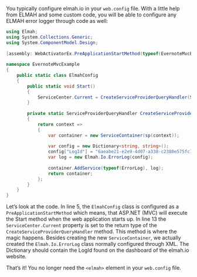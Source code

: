 You typically configure elmah.io in your `web.config` file. With a little help from ELMAH and some custom code, you will be able to configure any ELMAH error logger through code as well:```csharpusing Elmah;using System.Collections.Generic;using System.ComponentModel.Design; [assembly: WebActivatorEx.PreApplicationStartMethod(typeof(EvernoteMvcExample.ElmahConfig), "Start")] namespace EvernoteMvcExample{    public static class ElmahConfig    {        public static void Start()        {            ServiceCenter.Current = CreateServiceProviderQueryHandler(ServiceCenter.Current);        }         private static ServiceProviderQueryHandler CreateServiceProviderQueryHandler(ServiceProviderQueryHandler sp)        {            return context =>            {                var container = new ServiceContainer(sp(context));                 var config = new Dictionary<string, string>();                config["LogId"] = "6aeabe21-e2e9-4d07-a338-c2380e575fc1";                var log = new Elmah.Io.ErrorLog(config);                 container.AddService(typeof(ErrorLog), log);                return container;            };        }    }}```Let’s look at the code. In line 5, the `ElmahConfig` class is configured as a `PreApplicationStartMethod` which means, that ASP.NET (MVC) will execute the Start method when the web application starts up. In line 13 the `ServiceCenter.Current` property is set to the return type of the `CreateServiceProviderQueryHandler` method. This method is where the magic happens. Besides creating the new `ServiceContainer`, we actually created the `Elmah.Io.ErrorLog` class normally configured through XML. The Dictionary should contain the LogId found on the dashboard of the elmah.io website.That’s it! You no longer need the `<elmah>` element in your `web.config` file.